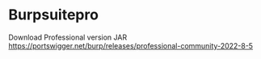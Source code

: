 # Burpsuitepro

Download Professional version JAR https://portswigger.net/burp/releases/professional-community-2022-8-5
